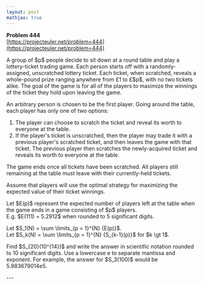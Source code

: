 ```yaml
---
layout: post
mathjax: true
---
```

**Problem 444**  
[https://projecteuler.net/problem=444](https://projecteuler.net/problem=444)

<p>A group of $p$ people decide to sit down at a round table and play a lottery-ticket trading game. Each person starts off with a randomly-assigned, unscratched lottery ticket. Each ticket, when scratched, reveals a whole-pound prize ranging anywhere from £1 to £$p$, with no two tickets alike. The goal of the game is for all of the players to maximize the winnings of the ticket they hold upon leaving the game.</p>

<p>An arbitrary person is chosen to be the first player. Going around the table, each player has only one of two options:</p>

<ol>
<li>The player can choose to scratch the ticket and reveal its worth to everyone at the table.</li>
<li>If the player's ticket is unscratched, then the player may trade it with a previous player's scratched ticket, and then leaves the game with that ticket. The previous player then scratches the newly-acquired ticket and reveals its worth to everyone at the table.</li>
</ol>

<p>The game ends once all tickets have been scratched. All players still remaining at the table must leave with their currently-held tickets.</p>

<p>Assume that players will use the optimal strategy for maximizing the expected value of their ticket winnings.</p>

<p>Let $E(p)$ represent the expected number of players left at the table when the game ends in a game consisting of $p$ players.<br />
E.g. $E(111) = 5.2912$ when rounded to 5 significant digits.</p>

<p>Let $S_1(N) = \sum \limits_{p = 1}^{N} {E(p)}$.<br />
Let $S_k(N) = \sum \limits_{p = 1}^{N} {S_{k-1}(p)}$ for $k \gt 1$.</p>

<p>Find $S_{20}(10^{14})$ and write the answer in scientific notation rounded to 10 significant digits. Use a lowercase e to separate mantissa and exponent. For example, the answer for $S_3(100)$ would be 5.983679014e5.</p>
---
